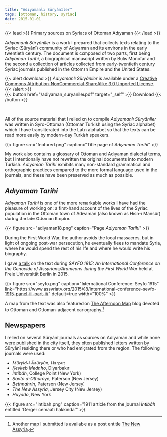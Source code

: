 ```yaml
---
title: "Adıyamanlı Süryânîler"
tags: [ottoman, history, syriac]
date: 2015-01-01
---
```


{{< lead >}}
Primary sources on Syriacs of Ottoman Adıyaman
{{< /lead >}}

*Adıyamanlı Süryânîler* is a work I prepared that collects texts relating to the Syriac (Süryânî) community of Adıyaman and its environs in the early twentieth century. The document is composed of two parts, first being *Adıyaman Tarihi*, a biographical manuscript written by Bulıs Monofar and the second a collection of articles collected from early-twentieth century Syriac journals published in the Ottoman Empire and the United States.

{{< alert download >}}
*Adıyamanlı Süryânîler* is available under a [Creative Commons Attribution-NonCommercial-ShareAlike 3.0 Unported License](http://creativecommons.org/licenses/by-nc-sa/3.0/).
{{< /alert >}}
<br>
{{< button href="/adiyaman_suryaniler.pdf" target="_self" >}}
Download
{{< /button >}}

<br>

All of the source material that I relied on to compile *Adıyamanlı Süryânîler* was written in Syro-Ottoman (Ottoman Turkish using the Syriac alphabet) which I have transliterated into the Latin alphabet so that the texts can be read more easily by modern-day Turkish speakers.

{{< figure src="featured.png" caption="Title page of *Adıyaman Tarihi*" >}}

My work also contains a glossary of Ottoman and Adıyaman dialectal terms, but I intentionally have not rewritten the original documents into modern Turkish. *Adıyaman Tarihi* exhibits many non-standard grammatical and orthographic practices compared to the more formal language used in the journals, and these have been preserved as much as possible.

## *Adıyaman Tarihi*

*Adıyaman Tarihi* is one of the more remarkable works I have had the pleasure of working on: a first-hand account of the lives of the Syriac population in the Ottoman town of Adıyaman (also known as Hısn-ı Mansûr) during the late Ottoman Empire. 

{{< figure src="adiyaman18.png" caption="Page *Adıyaman Tarihi*" >}}

During the First World War, the author avoids the local massacres, but in light of ongoing post-war persecution, he eventually flees to mandate Syria, where he would spend the rest of his life and where he would write his biography.

I gave [a talk](https://www.assyriatv.org/2015/08/international-conference-seyfo-1915-panel-iii-part-ii/) on the text during *SAYFO 1915: An International Conference on the Genocide of Assyrians/Arameans during the First World War* held at Freie Universität Berlin in 2015.

{{< figure
    src="seyfo.png"
    caption="International Conference: Seyfo 1915"
    link="https://www.assyriatv.org/2015/08/international-conference-seyfo-1915-panel-iii-part-ii/"
    default=true
    width="100%"
    >}}

A map from the text was also featured on [The Afternoon Map](http://www.midafternoonmap.com/2013/03/adiyaman-by-hand.html) blog devoted to Ottoman and Ottoman-adjacent cartography.[^1]

## Newspapers

I relied on several Süryânî journals as sources on Adıyaman and while none were published in the city itself, they often published letters written by Süryânî residing there or who had emigrated from the region. The following journals were used:

* *Mürşid-i Âsûryûn*, Harput
* *Kevkeb Mednho*, Diyarbakır
* *İntibâh*, College Point (New York)
* *Savto d-Othuroye*, Paterson (New Jersey)
* *Bethnahrin*, Paterson (New Jersey)
* *The New Assyria*, Jersey City (New Jersey)
* *Huyodo*, New York

{{< figure src="intibah.png" caption="1911 article from the journal *İntibâh* entitled 'Gerger cemaati hakkında'" >}}

[^1]: Another map I submitted is available as a post entitle [The New Assyria](http://www.midafternoonmap.com/2013/07/the-new-assyria.html).
